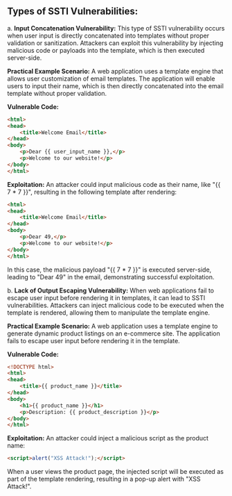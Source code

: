## Types of SSTI Vulnerabilities:

a. **Input Concatenation Vulnerability:**
This type of SSTI vulnerability occurs when user input is directly concatenated into templates without proper validation or sanitization. Attackers can exploit this vulnerability by injecting malicious code or payloads into the template, which is then executed server-side.

**Practical Example Scenario:**
A web application uses a template engine that allows user customization of email templates. The application will enable users to input their name, which is then directly concatenated into the email template without proper validation.

**Vulnerable Code:**

```html
<html>
<head>
    <title>Welcome Email</title>
</head>
<body>
    <p>Dear {{ user_input_name }},</p>
    <p>Welcome to our website!</p>
</body>
</html>
```

**Exploitation:**
An attacker could input malicious code as their name, like "{{ 7 * 7 }}", resulting in the following template after rendering:

```html
<html>
<head>
    <title>Welcome Email</title>
</head>
<body>
    <p>Dear 49,</p>
    <p>Welcome to our website!</p>
</body>
</html>
```

In this case, the malicious payload "{{ 7 * 7 }}" is executed server-side, leading to "Dear 49" in the email, demonstrating successful exploitation.

b. **Lack of Output Escaping Vulnerability:**
When web applications fail to escape user input before rendering it in templates, it can lead to SSTI vulnerabilities. Attackers can inject malicious code to be executed when the template is rendered, allowing them to manipulate the template engine.

**Practical Example Scenario:**
A web application uses a template engine to generate dynamic product listings on an e-commerce site. The application fails to escape user input before rendering it in the template.

**Vulnerable Code:**

```html
<!DOCTYPE html>
<html>
<head>
    <title>{{ product_name }}</title>
</head>
<body>
    <h1>{{ product_name }}</h1>
    <p>Description: {{ product_description }}</p>
</body>
</html>
```

**Exploitation:**
An attacker could inject a malicious script as the product name:

```html
<script>alert("XSS Attack!");</script>
```

When a user views the product page, the injected script will be executed as part of the template rendering, resulting in a pop-up alert with "XSS Attack!".

